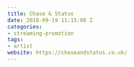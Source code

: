 ```yaml
---
title: Chase & Status
date: 2018-09-19 11:15:00 Z
categories:
- streaming-promotion
tags:
- artist
website: https://chaseandstatus.co.uk/
---
```


